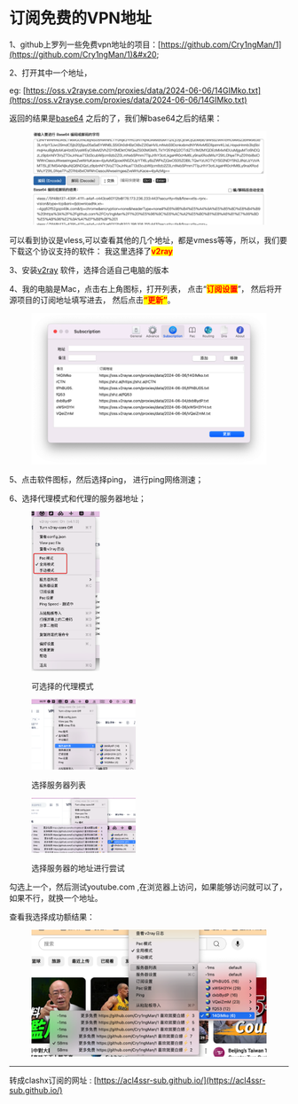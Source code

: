 # 订阅免费的VPN地址

1、github上罗列一些免费vpn地址的项目：[https://github.com/Cry1ngMan/1](https://github.com/Cry1ngMan/1)&#x20;

2、打开其中一个地址，&#x20;

eg: [https://oss.v2rayse.com/proxies/data/2024-06-06/14GIMko.txt](https://oss.v2rayse.com/proxies/data/2024-06-06/14GIMko.txt) &#x20;

返回的结果是[base64](http://base64.us/) 之后的了，我们解base64之后的结果：

<figure><img src=".gitbook/assets/image.png" alt=""><figcaption></figcaption></figure>

可以看到协议是vless,可以查看其他的几个地址，都是vmess等等，所以，我们要下载这个协议支持的软件： 我这里选择了<mark style="color:red;">**v2ray**</mark>&#x20;



3、安装[v2ray](https://www.v2ray.com/awesome/tools.html) 软件，选择合适自己电脑的版本



4、我的电脑是Mac，点击右上角图标，打开列表， 点击“<mark style="color:red;">**订阅设置**</mark>”， 然后将开源项目的订阅地址填写进去， 然后点击<mark style="color:red;">**“更新”**</mark>。

<figure><img src=".gitbook/assets/image (1).png" alt=""><figcaption></figcaption></figure>

5、点击软件图标，然后选择ping， 进行ping网络测速；



6、选择代理模式和代理的服务器地址；

<div align="left">

<figure><img src=".gitbook/assets/image (2).png" alt="可选择的代理模式" width="123"><figcaption><p>可选择的代理模式</p></figcaption></figure>

</div>

<div align="left">

<figure><img src=".gitbook/assets/image (3).png" alt="" width="188"><figcaption><p>选择服务器列表</p></figcaption></figure>

</div>

<div align="left">

<figure><img src=".gitbook/assets/image (4).png" alt="" width="188"><figcaption><p>选择服务器的地址进行尝试</p></figcaption></figure>

</div>

勾选上一个，然后测试youtube.com ,在浏览器上访问，如果能够访问就可以了，如果不行，就换一个地址。

查看我选择成功额结果：

<figure><img src=".gitbook/assets/image (5).png" alt=""><figcaption></figcaption></figure>



***

转成clashx订阅的网址 : [https://acl4ssr-sub.github.io/](https://acl4ssr-sub.github.io/)
